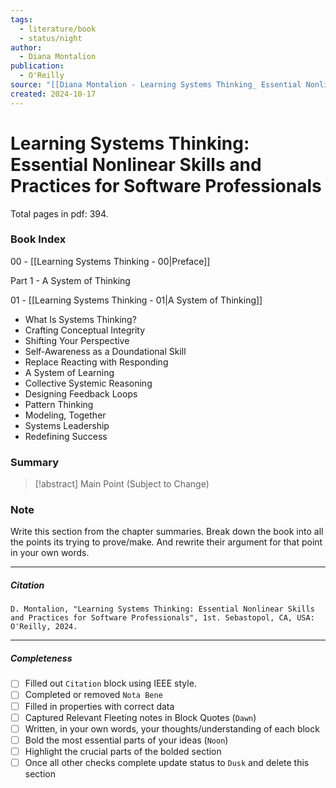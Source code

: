```yaml
---
tags:
  - literature/book
  - status/night
author:
  - Diana Montalion
publication:
  - O'Reilly
source: "[[Diana Montalion - Learning Systems Thinking_ Essential Nonlinear Skills and Practices for Software Professionals-O'Reilly Media (2024).pdf]]"
created: 2024-10-17
---
```

# Learning Systems Thinking: Essential Nonlinear Skills and Practices for Software Professionals

Total pages in pdf: 394.
### Book Index

00 -  [[Learning Systems Thinking - 00|Preface]]

Part 1 - A System of Thinking

01 - [[Learning Systems Thinking - 01|A System of Thinking]]
- What Is Systems Thinking?
- Crafting Conceptual Integrity
- Shifting Your Perspective
- Self-Awareness as a Doundational Skill
- Replace Reacting with Responding
- A System of Learning
- Collective Systemic Reasoning
- Designing Feedback Loops
- Pattern Thinking
- Modeling, Together
- Systems Leadership
- Redefining Success

### Summary

> [!abstract] Main Point (Subject to Change)

### Note

Write this section from the chapter summaries. Break down the book into all the points its trying to prove/make. And rewrite their argument for that point in your own words. 

---
##### Citation

```
D. Montalion, "Learning Systems Thinking: Essential Nonlinear Skills and Practices for Software Professionals", 1st. Sebastopol, CA, USA: O'Reilly, 2024.
```

---
##### Completeness

- [ ] Filled out `Citation` block using IEEE style.
- [ ] Completed or removed `Nota Bene`
- [ ] Filled in properties with correct data
- [ ] Captured Relevant Fleeting notes in Block Quotes (`Dawn`)
- [ ] Written, in your own words, your thoughts/understanding of each block
- [ ] Bold the most essential parts of your ideas (`Noon`)
- [ ] Highlight the crucial parts of the bolded section
- [ ] Once all other checks complete update status to `Dusk` and delete this section